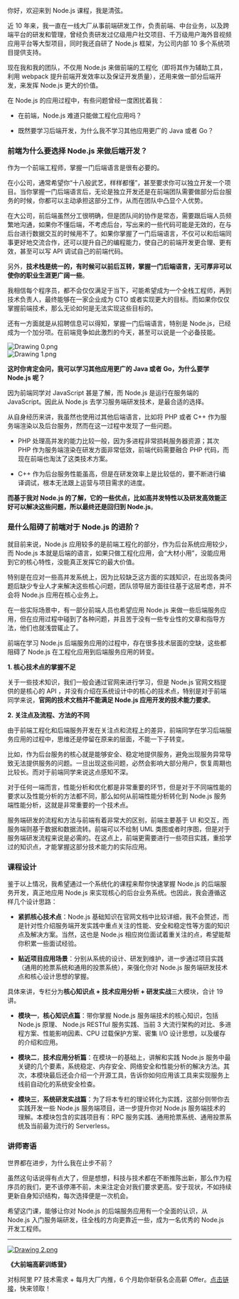 你好，欢迎来到 Node.js 课程，我是清弦。

近 10 年来，我一直在一线大厂从事前端研发工作，负责前端、中台业务，以及跨端平台的研发和管理，曾经负责研发过亿级用户社交项目、千万级用户海外音视频应用平台等大型项目，同时我还自研了 Node.js 框架，为公司内部 10 多个系统项目提供支持。

现在我和我的团队，不仅用 Node.js 来做前端的工程化（即将其作为辅助工具，利用 webpack 提升前端开发效率以及保证开发质量），还用来做一部分后端开发，来发挥 Node.js 更大的价值。

在 Node.js 的应用过程中，有些问题曾经一度困扰着我：

*   在前端，Node.js 难道只能做工程化应用吗？
    
*   既然要学习后端开发，为什么我不学习其他应用更广的 Java 或者 Go？
    

### 前端为什么要选择 Node.js 来做后端开发？

作为一个前端工程师，掌握一门后端语言是很有必要的。

在小公司，通常希望你“十八般武艺，样样都懂”，甚至要求你可以独立开发一个项目。当你掌握一门后端语言后，无论是独立开发还是在前端团队需要做部分后台服务的时候，你都可以主动承担这部分工作，从而在团队中凸显个人优势。

在大公司，前后端虽然分工很明确，但是团队间的协作是常态，需要跟后端人员频繁地沟通，如果你不懂后端，不考虑后台，写出来的一些代码可能是无效的，在与后台进行数据交互的时候用不了。如果你掌握了一门后端语言，不仅可以和后端同事更好地交流合作，还可以提升自己的编程能力，使自己的前端开发更合理、更有效，甚至可以写 API 调试自己的前端代码。

另外，**技术栈是统一的，有时候可以前后互转，掌握一门后端语言，无可厚非可以使你的职业生涯更广阔一些**。

我相信每个程序员，都不会仅仅满足于当下，可能希望成为一个全栈工程师，再到技术负责人，最终能够在一家企业成为 CTO 或者实现更大的目标。而如果你仅仅掌握前端技术，那么无论如何是无法实现这些目标的。

还有一方面就是从招聘信息可以得知，掌握一门后端语言，特别是 Node.js，已经成为一个加分项。在前端竞争如此激烈的今天，甚至可以说是一个必备技能。

![Drawing 0.png](https://s0.lgstatic.com/i/image6/M01/12/F9/CioPOWBBqTKAW_1kAACq0w1s3oU424.png)  
![Drawing 1.png](https://s0.lgstatic.com/i/image6/M01/12/F9/CioPOWBBqTaAQhNtAAB4YN0SxUw334.png)

**这时你肯定会问，我可以学习其他应用更广的 Java 或者 Go，为什么要学 Node.js 呢？**

因为前端同学对 JavaScript 甚是了解，而 Node.js 是运行在服务端的 JavaScript。因此从 Node.js 去学习服务端研发技术，是最合适的选择。

从自身经历来讲，我虽然也使用过其他后端语言，比如将 PHP 或者 C++ 作为服务端渲染以及后台服务，然而在这一过程中发现了一些问题。

*   PHP 处理高并发的能力比较一般，因为多进程非常损耗服务器资源；其次 PHP 作为服务端渲染在研发方面非常低效，前端代码需要融合 PHP 代码，而现在前端也淘汰了这类技术方案。
    
*   C++ 作为后台服务性能虽高，但是在研发效率上是比较低的，要不断进行编译调试，根本无法跟上运营与项目需求的进度。
    

**而基于我对 Node.js 的了解，它的一些优点，比如高并发特性以及研发高效能正好可以解决这些问题，所以最终还是回归到 Node.js**。

### 是什么阻碍了前端对于 Node.js 的进阶？

就目前来说，Node.js 应用较多的是前端工程化的部分，作为后台系统应用较少，而 Node.js 本就是后端的语言，如果只做工程化应用，会“大材小用”，没能应用到它的核心特性，没能真正发挥它的最大价值。

特别是在应对一些高并发系统上，因为比较缺乏这方面的实践知识，在出现各类问题后缺少专业人才来解决这些核心问题，团队领导层方面往往基于这层考虑，并不会将 Node.js 应用在核心业务上。

在一些实际场景中，有一部分前端人员也希望应用 Node.js 来做一些后端服务应用，但在应用过程中碰到了各种问题，并且苦于没有一些专业性的文章和指导方法，他们也就浅尝辄止了。

前端在学习 Node.js 后端服务应用的过程中，存在很多技术层面的空缺，这些都阻碍了 Node.js 在工程化应用到后端服务应用的转变。

**1\. 核心技术点的掌握不足**

关于一些技术知识，我们一般会通过官网来进行学习，但是 Node.js 官网文档提供的是核心的 API ，并没有介绍在系统设计中的核心的技术点，特别是对于前端同学来说，**官网的技术文档并不能满足 Node.js 应用开发的技术能力要求**。

**2\. 关注点及流程、方法的不同**

由于前端工程化和后端服务开发在关注点和流程上的差异，前端同学在学习后端服务应用的过程中，思维还是停留在原来的层面，不能一下子转变。

比如，作为后台服务的核心就是能够安全、稳定地提供服务，避免出现服务异常导致无法提供服务的问题。一旦出现这些问题，必然会影响大部分用户，恢复周期也比较长。而对于前端同学来说这点感知不深。

对于任何一端而言，性能分析和优化都是非常重要的环节，但是对于不同端性能的要求以及性能分析的方法都不同，那么如何从前端性能分析转化到 Node.js 服务端性能分析，这就是非常重要的一个技术点。

服务端研发的流程和方法与前端有着非常大的区别，前端主要基于 UI 和交互，而服务端则基于数据和数据流转。前端可以不绘制 UML 类图或者时序图，但是对于服务端研发流程来说是必需的。在这点上，前端更需要进行一些项目实践，重拾学过的知识点，才能掌握这部分技术能力的实际应用。

### 课程设计

鉴于以上情况，我希望通过一个系统化的课程来帮你快速掌握 Node.js 的后端服务开发，真正地应用 Node.js 来实现核心的后台业务系统。也因此，我会遵循这样几个设计思路：

*   **紧抓核心技术点**：Node.js 基础知识在官网文档中比较详细，我不会赘述，而是针对性介绍服务端开发实践中重点关注的性能、安全和稳定性等方面的知识点及解决方案。当然，这也是 Node.js 相应岗位面试着重关注的点，希望能帮你积累一些面试经验。
    
*   **贴近项目应用场景**：分别从系统的设计、研发到维护，进一步通过项目实践（通用的抢票系统和通用的投票系统），来强化你对 Node.js 服务端研发技术点和核心设计思想的掌握。
    

具体来讲，专栏分为**核心知识点 + 技术应用分析 + 研发实战**三大模块，合计 19 讲。

*   **模块一**，**核心知识点篇**：带你掌握 Node.js 服务端技术的核心知识，包括 Node.js 原理、 Node.js RESTful 服务实践、当前 3 大流行架构的对比、多进程方案、性能影响因素、CPU 过载保护方案、密集 I/O 设计思想，以及缓存的介绍和应用。
    
*   **模块二**，**技术应用分析篇**：在模块一的基础上，讲解和实践 Node.js 服务中最关键的几个要素，系统稳定、内存安全、网络安全和性能分析的解决方法。其次，本模块最后还会介绍一个开源工具，告诉你如何应用该工具来实现服务上线前自动化的系统安全检查。
    
*   **模块三**，**系统研发实战篇**：为了将本专栏的理论转化为实践，这部分则带你去实践开发一些 Node.js 服务端项目，进一步提升你对 Node.js 服务端技术的理解。本模块包含的实践项目有：RPC 服务实践、通用抢票系统、通用投票系统及当前最为流行的 Serverless。
    

### 讲师寄语

世界都在进步，为什么我在止步不前？

虽然这句话说得有点大了，但是想想，科技与技术都在不断推陈出新，那么作为程序员的我们，更不该停滞不前，未来注定会对我们要求更高。安于现状，不如持续更新自身知识结构，每次选择便是一次机会。

希望这门课，能够让你对 Node.js 的后端服务应用有一个全面的认识，从 Node.js 入门服务端研发，往全栈的方向更靠近一些，成为一名优秀的 Node.js 开发工程师。

* * *

[![Drawing 2.png](https://s0.lgstatic.com/i/image6/M00/12/FA/CioPOWBBrAKAAod-AASyC72ZqWw233.png)](https://shenceyun.lagou.com/t/mka)

**《大前端高薪训练营》**

对标阿里 P7 技术需求 + 每月大厂内推，6 个月助你斩获名企高薪 Offer。[点击链接](https://shenceyun.lagou.com/t/mka)，快来领取！